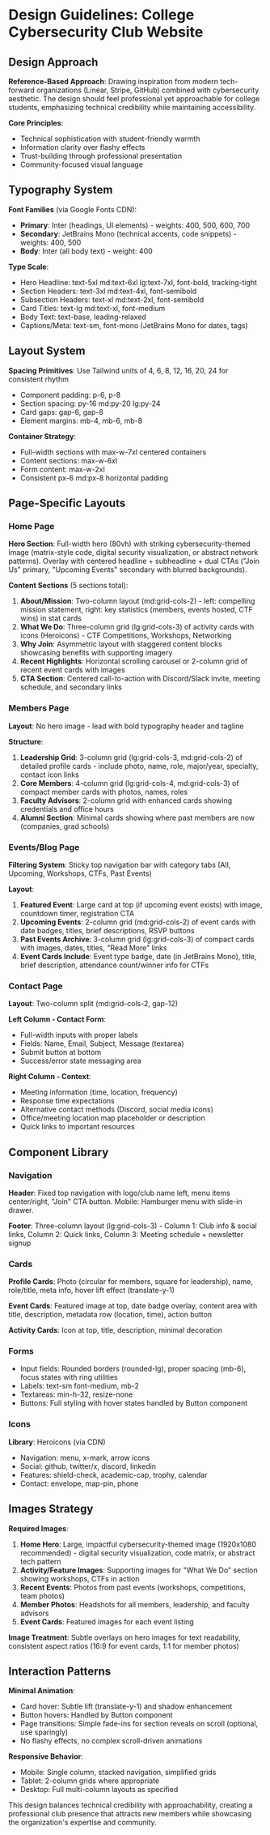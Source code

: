# Design Guidelines: College Cybersecurity Club Website

## Design Approach
**Reference-Based Approach**: Drawing inspiration from modern tech-forward organizations (Linear, Stripe, GitHub) combined with cybersecurity aesthetic. The design should feel professional yet approachable for college students, emphasizing technical credibility while maintaining accessibility.

**Core Principles**:
- Technical sophistication with student-friendly warmth
- Information clarity over flashy effects
- Trust-building through professional presentation
- Community-focused visual language

## Typography System

**Font Families** (via Google Fonts CDN):
- **Primary**: Inter (headings, UI elements) - weights: 400, 500, 600, 700
- **Secondary**: JetBrains Mono (technical accents, code snippets) - weights: 400, 500
- **Body**: Inter (all body text) - weight: 400

**Type Scale**:
- Hero Headline: text-5xl md:text-6xl lg:text-7xl, font-bold, tracking-tight
- Section Headers: text-3xl md:text-4xl, font-semibold
- Subsection Headers: text-xl md:text-2xl, font-semibold
- Card Titles: text-lg md:text-xl, font-medium
- Body Text: text-base, leading-relaxed
- Captions/Meta: text-sm, font-mono (JetBrains Mono for dates, tags)

## Layout System

**Spacing Primitives**: Use Tailwind units of 4, 6, 8, 12, 16, 20, 24 for consistent rhythm
- Component padding: p-6, p-8
- Section spacing: py-16 md:py-20 lg:py-24
- Card gaps: gap-6, gap-8
- Element margins: mb-4, mb-6, mb-8

**Container Strategy**:
- Full-width sections with max-w-7xl centered containers
- Content sections: max-w-6xl
- Form content: max-w-2xl
- Consistent px-6 md:px-8 horizontal padding

## Page-Specific Layouts

### Home Page
**Hero Section**: Full-width hero (80vh) with striking cybersecurity-themed image (matrix-style code, digital security visualization, or abstract network patterns). Overlay with centered headline + subheadline + dual CTAs ("Join Us" primary, "Upcoming Events" secondary with blurred backgrounds).

**Content Sections** (5 sections total):
1. **About/Mission**: Two-column layout (md:grid-cols-2) - left: compelling mission statement, right: key statistics (members, events hosted, CTF wins) in stat cards
2. **What We Do**: Three-column grid (lg:grid-cols-3) of activity cards with icons (Heroicons) - CTF Competitions, Workshops, Networking
3. **Why Join**: Asymmetric layout with staggered content blocks showcasing benefits with supporting imagery
4. **Recent Highlights**: Horizontal scrolling carousel or 2-column grid of recent event cards with images
5. **CTA Section**: Centered call-to-action with Discord/Slack invite, meeting schedule, and secondary links

### Members Page
**Layout**: No hero image - lead with bold typography header and tagline

**Structure**:
1. **Leadership Grid**: 3-column grid (lg:grid-cols-3, md:grid-cols-2) of detailed profile cards - include photo, name, role, major/year, specialty, contact icon links
2. **Core Members**: 4-column grid (lg:grid-cols-4, md:grid-cols-3) of compact member cards with photos, names, roles
3. **Faculty Advisors**: 2-column grid with enhanced cards showing credentials and office hours
4. **Alumni Section**: Minimal cards showing where past members are now (companies, grad schools)

### Events/Blog Page
**Filtering System**: Sticky top navigation bar with category tabs (All, Upcoming, Workshops, CTFs, Past Events)

**Layout**:
1. **Featured Event**: Large card at top (if upcoming event exists) with image, countdown timer, registration CTA
2. **Upcoming Events**: 2-column grid (md:grid-cols-2) of event cards with date badges, titles, brief descriptions, RSVP buttons
3. **Past Events Archive**: 3-column grid (lg:grid-cols-3) of compact cards with images, dates, titles, "Read More" links
4. **Event Cards Include**: Event type badge, date (in JetBrains Mono), title, brief description, attendance count/winner info for CTFs

### Contact Page
**Layout**: Two-column split (md:grid-cols-2, gap-12)

**Left Column - Contact Form**:
- Full-width inputs with proper labels
- Fields: Name, Email, Subject, Message (textarea)
- Submit button at bottom
- Success/error state messaging area

**Right Column - Context**:
- Meeting information (time, location, frequency)
- Response time expectations
- Alternative contact methods (Discord, social media icons)
- Office/meeting location map placeholder or description
- Quick links to important resources

## Component Library

### Navigation
**Header**: Fixed top navigation with logo/club name left, menu items center/right, "Join" CTA button. Mobile: Hamburger menu with slide-in drawer.

**Footer**: Three-column layout (lg:grid-cols-3) - Column 1: Club info & social links, Column 2: Quick links, Column 3: Meeting schedule + newsletter signup

### Cards
**Profile Cards**: Photo (circular for members, square for leadership), name, role/title, meta info, hover lift effect (translate-y-1)

**Event Cards**: Featured image at top, date badge overlay, content area with title, description, metadata row (location, time), action button

**Activity Cards**: Icon at top, title, description, minimal decoration

### Forms
- Input fields: Rounded borders (rounded-lg), proper spacing (mb-6), focus states with ring utilities
- Labels: text-sm font-medium, mb-2
- Textareas: min-h-32, resize-none
- Buttons: Full styling with hover states handled by Button component

### Icons
**Library**: Heroicons (via CDN)
- Navigation: menu, x-mark, arrow icons
- Social: github, twitter/x, discord, linkedin
- Features: shield-check, academic-cap, trophy, calendar
- Contact: envelope, map-pin, phone

## Images Strategy

**Required Images**:
1. **Home Hero**: Large, impactful cybersecurity-themed image (1920x1080 recommended) - digital security visualization, code matrix, or abstract tech pattern
2. **Activity/Feature Images**: Supporting images for "What We Do" section showing workshops, CTFs in action
3. **Recent Events**: Photos from past events (workshops, competitions, team photos)
4. **Member Photos**: Headshots for all members, leadership, and faculty advisors
5. **Event Cards**: Featured images for each event listing

**Image Treatment**: Subtle overlays on hero images for text readability, consistent aspect ratios (16:9 for event cards, 1:1 for member photos)

## Interaction Patterns

**Minimal Animation**:
- Card hover: Subtle lift (translate-y-1) and shadow enhancement
- Button hovers: Handled by Button component
- Page transitions: Simple fade-ins for section reveals on scroll (optional, use sparingly)
- No flashy effects, no complex scroll-driven animations

**Responsive Behavior**:
- Mobile: Single column, stacked navigation, simplified grids
- Tablet: 2-column grids where appropriate
- Desktop: Full multi-column layouts as specified

This design balances technical credibility with approachability, creating a professional club presence that attracts new members while showcasing the organization's expertise and community.